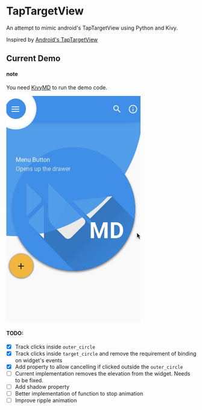 # TapTargetView
An attempt to mimic android's TapTargetView using Python and Kivy.

Inspired by [Android's TapTargetView](https://github.com/KeepSafe/TapTargetView)

## Current Demo
#### note
You need [KivyMD](https://github.com/HeaTTheatR/KivyMD) to run the demo code.

![TapTargetView demo](demo/ttv_demo_2.gif)

#### TODO:
* [x] Track clicks inside `outer_circle`
* [x] Track clicks inside `target_circle` and remove the requirement of binding on widget's events
* [x] Add property to allow cancelling if clicked outside the `outer_circle`
* [ ] Current implementation removes the elevation from the widget. Needs to be fixed.
* [ ] Add shadow property
* [ ] Better implementation of function to stop animation
* [ ] Improve ripple animation
